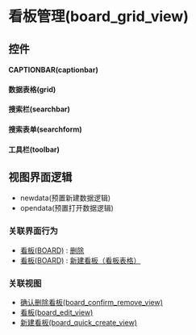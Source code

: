 # 看板管理(board_grid_view)  <!-- {docsify-ignore-all} -->



## 控件
#### CAPTIONBAR(captionbar)
#### 数据表格(grid)
#### 搜索栏(searchbar)
#### 搜索表单(searchform)
#### 工具栏(toolbar)

## 视图界面逻辑
  * newdata(预置新建数据逻辑)
  * opendata(预置打开数据逻辑)


### 关联界面行为
  * [看板(BOARD)](module/ProjMgmt/board) : [删除](module/ProjMgmt/board#界面行为)
  * [看板(BOARD)](module/ProjMgmt/board) : [新建看板（看板表格）](module/ProjMgmt/board#界面行为)

### 关联视图
  * [确认删除看板(board_confirm_remove_view)](app/view/board_confirm_remove_view)
  * [看板(board_edit_view)](app/view/board_edit_view)
  * [新建看板(board_quick_create_view)](app/view/board_quick_create_view)

<script>
 const { createApp } = Vue
  createApp({
    data() {
      return {

      }
    }
  }).use(ElementPlus).mount('#app')
</script>